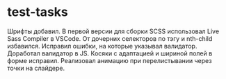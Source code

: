 # test-tasks
Шрифты добавил.
В первой версии для сборки SCSS использовал Live Sass Compiler в VSCode.
От дочерних селекторов по тэгу и nth-child избавился.
Исправил ошибки, на которые указывал валидатор.
Доработал валидатор в JS.
Косяки с адаптацией и шириной полей в форме исправил.
Реализовал анимацию при перелистывании через точки на слайдере.
